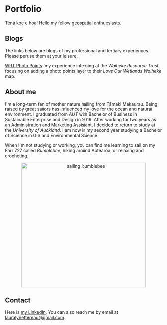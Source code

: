 # Portfolio

Tēnā koe e hoa! Hello my fellow geospatial enthuesiasts. 

## Blogs

The links below are blogs of my professional and tertiary experiences. Please peruse them at your leisure. 

[WRT Photo Points](https://laura-read.github.io/portfolio/wrt-photo-points.html): my experience interning at the *Waiheke Resource Trust*, focusing on adding a photo points layer to their *Love Our Wetlands Waiheke* map. 

## About me
I'm a long-term fan of mother nature hailing from Tāmaki Makaurau. Being raised by great sailors has influenced my love for the ocean and natural environment. I graduated from *AUT* with Bachelor of Business in Sustainable Enterprise and Design in 2019. After working for two years as an Administration and Marketing Assistant, I decided to return to study at the *University of Auckland*. I am now in my second year studying a Bachelor of Science in GIS and Environmental Science.

When I'm not studying or working, you can find me learning to sail on my Farr 727 called *Bumblebee*, hiking around Aotearoa, or relaxing and crocheting. 

<p align="center">
  <img src="https://laura-read.github.io/portfolio/me_sailing.jpg" alt="sailing_bumblebee" width="400" />
</p>

## Contact 
Here is [my LinkedIn](https://www.linkedin.com/in/laura-read-hello/). You can also reach me by email at lauralynetteread@gmail.com. 



